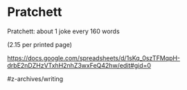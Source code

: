 # Pratchett 

Pratchett: about 1 joke every 160 words

(2.15 per printed page)

https://docs.google.com/spreadsheets/d/1sKq_0szTFMqpH-drbE2nDZHzVTxhH2nhZ3wxFeQ42hw/edit#gid=0

#z-archives/writing